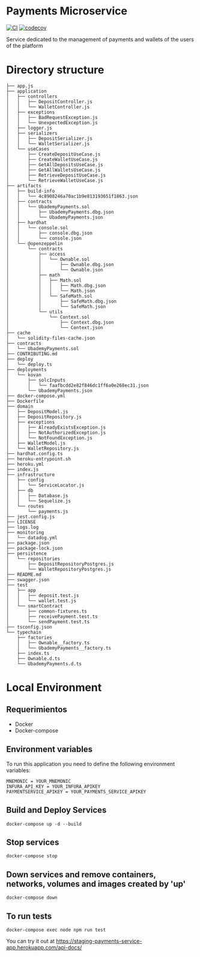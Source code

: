 # Payments Microservice
[![CI](https://github.com/Ubademy-G3/payments.service/actions/workflows/test.yml/badge.svg)](https://github.com/Ubademy-G3/payments.service/actions/workflows/test.yml)
[![codecov](https://codecov.io/gh/Ubademy-G3/payments.service/branch/main/graph/badge.svg?token=Z7FKUR4UIW)](https://codecov.io/gh/Ubademy-G3/payments.service)

Service dedicated to the management of payments and wallets of the users of the platform

# Directory structure

```tree
├── app.js
├── application
│   ├── controllers
│   │   ├── DepositController.js
│   │   └── WalletController.js
│   ├── exceptions
│   │   ├── BadRequestException.js
│   │   └── UnexpectedException.js
│   ├── logger.js
│   ├── serializers
│   │   ├── DepositSerializer.js
│   │   └── WalletSerializer.js
│   └── useCases
│       ├── CreateDepositUseCase.js
│       ├── CreateWalletUseCase.js
│       ├── GetAllDepositsUseCase.js
│       ├── GetAllWalletsUseCase.js
│       ├── RetrieveDepositUseCase.js
│       └── RetrieveWalletUseCase.js
├── artifacts
│   ├── build-info
│   │   └── 4c8908246a70ac1b9e813193651f1863.json
│   ├── contracts
│   │   └── UbademyPayments.sol
│   │       ├── UbademyPayments.dbg.json
│   │       └── UbademyPayments.json
│   ├── hardhat
│   │   └── console.sol
│   │       ├── console.dbg.json
│   │       └── console.json
│   └── @openzeppelin
│       └── contracts
│           ├── access
│           │   └── Ownable.sol
│           │       ├── Ownable.dbg.json
│           │       └── Ownable.json
│           ├── math
│           │   ├── Math.sol
│           │   │   ├── Math.dbg.json
│           │   │   └── Math.json
│           │   └── SafeMath.sol
│           │       ├── SafeMath.dbg.json
│           │       └── SafeMath.json
│           └── utils
│               └── Context.sol
│                   ├── Context.dbg.json
│                   └── Context.json
├── cache
│   └── solidity-files-cache.json
├── contracts
│   └── UbademyPayments.sol
├── CONTRIBUTING.md
├── deploy
│   └── deploy.ts
├── deployments
│   └── kovan
│       ├── solcInputs
│       │   └── faafbcdd2e82f846dc1ff6a0e268ec31.json
│       └── UbademyPayments.json
├── docker-compose.yml
├── Dockerfile
├── domain
│   ├── DepositModel.js
│   ├── DepositRepository.js
│   ├── exceptions
│   │   ├── AlreadyExistsException.js
│   │   ├── NotAuthorizedException.js
│   │   └── NotFoundException.js
│   ├── WalletModel.js
│   └── WalletRepository.js
├── hardhat.config.ts
├── heroku-entrypoint.sh
├── heroku.yml
├── index.js
├── infrastructure
│   ├── config
│   │   └── ServiceLocator.js
│   ├── db
│   │   ├── Database.js
│   │   └── Sequelize.js
│   └── routes
│       └── payments.js
├── jest.config.js
├── LICENSE
├── logs.log
├── monitoring
│   └── datadog.yml
├── package.json
├── package-lock.json
├── persistence
│   └── repositories
│       ├── DepositRepositoryPostgres.js
│       └── WalletRepositoryPostgres.js
├── README.md
├── swagger.json
├── test
│   ├── app
│   │   ├── deposit.test.js
│   │   └── wallet.test.js
│   └── smartContract
│       ├── common-fixtures.ts
│       ├── receivePayment.test.ts
│       └── sendPayment.test.ts
├── tsconfig.json
└── typechain
    ├── factories
    │   ├── Ownable__factory.ts
    │   └── UbademyPayments__factory.ts
    ├── index.ts
    ├── Ownable.d.ts
    └── UbademyPayments.d.ts
```
# Local Environment

## Requerimientos

* Docker
* Docker-compose

## Environment variables

To run this application you need to define the following environment variables:

```
MNEMONIC = YOUR_MNEMONIC
INFURA_API_KEY = YOUR_INFURA_APIKEY
PAYMENTSERVICE_APIKEY = YOUR_PAYMENTS_SERVICE_APIKEY
```

## Build and Deploy Services

```docker-compose up -d --build```

## Stop services

```docker-compose stop```

## Down services and remove containers, networks, volumes and images created by 'up'

```docker-compose down```

## To run tests

```docker-compose exec node npm run test```


You can try it out at <https://staging-payments-service-app.herokuapp.com/api-docs/>
